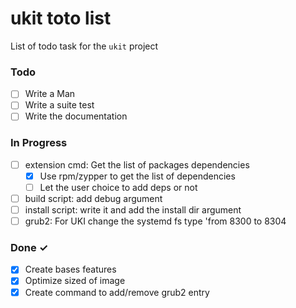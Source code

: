 # ukit toto list

List of todo task for the `ukit` project

### Todo

- [ ] Write a Man
- [ ] Write a suite test
- [ ] Write the documentation

### In Progress

- [ ] extension cmd: Get the list of packages dependencies
  - [x] Use rpm/zypper to get the list of dependencies
  - [ ] Let the user choice to add deps or not
- [ ] build script: add debug argument
- [ ] install script: write it and add the install dir argument
- [ ] grub2: For UKI change the systemd fs type 'from 8300 to 8304

### Done ✓

- [x] Create bases features
- [x] Optimize sized of image
- [x] Create command to add/remove grub2 entry
